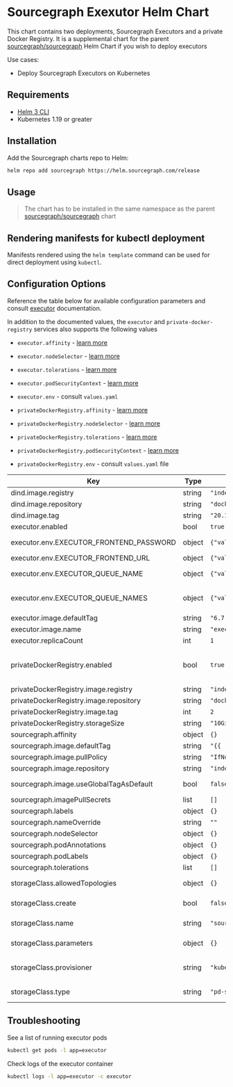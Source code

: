 <!--
  DO NOT EDIT README.md directly.
  README.md is automatically generated from README.md.gotmpl
-->

# Sourcegraph Exexutor Helm Chart

This chart contains two deployments, Sourcegraph Executors and a private Docker Registry. It is a supplemental chart for the parent [sourcegraph/sourcegraph] Helm Chart if you wish to deploy executors

Use cases:

- Deploy Sourcegraph Executors on Kubernetes

## Requirements

* [Helm 3 CLI](https://helm.sh/docs/intro/install/)
* Kubernetes 1.19 or greater

## Installation

Add the Sourcegraph charts repo to Helm:

```sh
helm repo add sourcegraph https://helm.sourcegraph.com/release
```

## Usage

> The chart has to be installed in the same namespace as the parent [sourcegraph/sourcegraph] chart

## Rendering manifests for kubectl deployment

Manifests rendered using the `helm template` command can be used for direct deployment using `kubectl`.

## Configuration Options

Reference the table below for available configuration parameters and consult [executor] documentation.

In addition to the documented values, the `executor` and `private-docker-registry` services also supports the following values

- `executor.affinity` - [learn more](https://kubernetes.io/docs/concepts/scheduling-eviction/assign-pod-node/#affinity-and-anti-affinity)
- `executor.nodeSelector` - [learn more](https://kubernetes.io/docs/concepts/scheduling-eviction/assign-pod-node/#nodeselector)
- `executor.tolerations` - [learn more](https://kubernetes.io/docs/concepts/scheduling-eviction/taint-and-toleration/)
- `executor.podSecurityContext` - [learn more](https://kubernetes.io/docs/tasks/configure-pod-container/security-context/#set-the-security-context-for-a-pod)
- `executor.env` - consult `values.yaml`

- `privateDockerRegistry.affinity` - [learn more](https://kubernetes.io/docs/concepts/scheduling-eviction/assign-pod-node/#affinity-and-anti-affinity)
- `privateDockerRegistry.nodeSelector` - [learn more](https://kubernetes.io/docs/concepts/scheduling-eviction/assign-pod-node/#nodeselector)
- `privateDockerRegistry.tolerations` - [learn more](https://kubernetes.io/docs/concepts/scheduling-eviction/taint-and-toleration/)
- `privateDockerRegistry.podSecurityContext` - [learn more](https://kubernetes.io/docs/tasks/configure-pod-container/security-context/#set-the-security-context-for-a-pod)
- `privateDockerRegistry.env` - consult `values.yaml` file

| Key | Type | Default | Description |
|-----|------|---------|-------------|
| dind.image.registry | string | `"index.docker.io"` |  |
| dind.image.repository | string | `"docker"` |  |
| dind.image.tag | string | `"20.10.22-dind"` |  |
| executor.enabled | bool | `true` |  |
| executor.env.EXECUTOR_FRONTEND_PASSWORD | object | `{"value":""}` | The shared secret configured in the Sourcegraph instance site config under executors.accessToken. Required. |
| executor.env.EXECUTOR_FRONTEND_URL | object | `{"value":""}` | The external URL of the Sourcegraph instance. Required. |
| executor.env.EXECUTOR_QUEUE_NAME | object | `{"value":""}` | The name of the queue to pull jobs from to. Possible values: batches and codeintel. **Either this or EXECUTOR_QUEUE_NAMES is required.** |
| executor.env.EXECUTOR_QUEUE_NAMES | object | `{"value":""}` | The comma-separated list of names of multiple queues to pull jobs from to. Possible values: batches and codeintel. **Either this or EXECUTOR_QUEUE_NAME is required.** |
| executor.image.defaultTag | string | `"6.7.375@sha256:5c2c546c752a13469b9932d06192e06847deaae4c07315d8b1d4403bef694c19"` |  |
| executor.image.name | string | `"executor"` |  |
| executor.replicaCount | int | `1` |  |
| privateDockerRegistry.enabled | bool | `true` | Whether to deploy the private registry. Only one registry is needed when deploying multiple executors. More information: https://docs.sourcegraph.com/admin/executors/deploy_executors#using-private-registries |
| privateDockerRegistry.image.registry | string | `"index.docker.io"` |  |
| privateDockerRegistry.image.repository | string | `"docker/regisry"` |  |
| privateDockerRegistry.image.tag | int | `2` |  |
| privateDockerRegistry.storageSize | string | `"10Gi"` |  |
| sourcegraph.affinity | object | `{}` | Affinity, learn more from the [Kubernetes documentation](https://kubernetes.io/docs/concepts/scheduling-eviction/assign-pod-node/#affinity-and-anti-affinity) |
| sourcegraph.image.defaultTag | string | `"{{ .Chart.AppVersion }}"` | Global docker image tag |
| sourcegraph.image.pullPolicy | string | `"IfNotPresent"` | Global docker image pull policy |
| sourcegraph.image.repository | string | `"index.docker.io/sourcegraph"` | Global docker image registry or prefix |
| sourcegraph.image.useGlobalTagAsDefault | bool | `false` | When set to true, sourcegraph.image.defaultTag is used as the default defaultTag for all services, instead of service-specific default defaultTags |
| sourcegraph.imagePullSecrets | list | `[]` | Mount named secrets containing docker credentials |
| sourcegraph.labels | object | `{}` | Add a global label to all resources |
| sourcegraph.nameOverride | string | `""` | Set a custom name for the app.kubernetes.io/name annotation |
| sourcegraph.nodeSelector | object | `{}` | NodeSelector, learn more from the [Kubernetes documentation](https://kubernetes.io/docs/concepts/configuration/assign-pod-node/#nodeselector) |
| sourcegraph.podAnnotations | object | `{}` | Add extra annotations to attach to all pods |
| sourcegraph.podLabels | object | `{}` | Add extra labels to attach to all pods |
| sourcegraph.tolerations | list | `[]` | Tolerations, learn more from the [Kubernetes documentation](https://kubernetes.io/docs/concepts/scheduling-eviction/taint-and-toleration/) |
| storageClass.allowedTopologies | object | `{}` | Persistent volumes topology configuration, learn more from the [Kubernetes documentation](https://kubernetes.io/docs/concepts/storage/storage-classes/#allowed-topologies) |
| storageClass.create | bool | `false` | Enable creation of storageClass. Defaults to Google Cloud Platform. Disable if you have your own existing storage class |
| storageClass.name | string | `"sourcegraph"` | Name of the storageClass. Use to customize to the existing storage class name |
| storageClass.parameters | object | `{}` | Extra parameters of storageClass, consult your cloud provider persistent storage documentation |
| storageClass.provisioner | string | `"kubernetes.io/gce-pd"` | Name of the storageClass provisioner, learn more from the [Kubernetes documentation](https://kubernetes.io/docs/concepts/storage/storage-classes/#provisioner) and consult your cloud provider persistent storage documentation |
| storageClass.type | string | `"pd-ssd"` | Value of `type` key in storageClass `parameters`, consult your cloud provider persistent storage documentation |

## Troubleshooting

See a list of running executor pods

```sh
kubectl get pods -l app=executor
```

Check logs of the executor container

```sh
kubectl logs -l app=executor -c executor
```

[sourcegraph/sourcegraph]: ../sourcegraph/
[sourcegraph/sourcegraph-executor]: ./
[executor]: https://docs.sourcegraph.com/admin/executors
